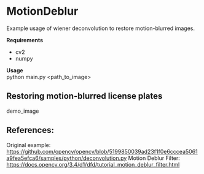 # MotionDeblur
Example usage of wiener deconvolution to restore motion-blurred images.

**Requirements**<br>
- cv2
- numpy

**Usage**<br>
python main.py <path_to_image>

## Restoring motion-blurred license plates<br>
demo_image


## References:
Original example: https://github.com/opencv/opencv/blob/5199850039ad23f1f0e6cccea5061a9fea5efca6/samples/python/deconvolution.py
Motion Deblur Filter: https://docs.opencv.org/3.4/d1/dfd/tutorial_motion_deblur_filter.html

